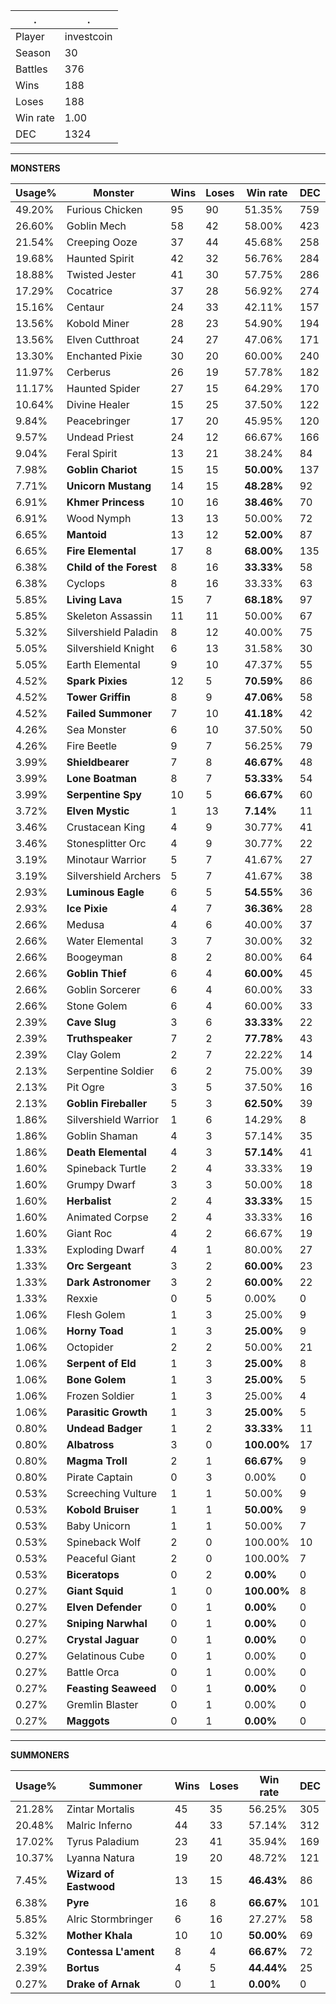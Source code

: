 .|.
|-|-
Player|investcoin
Season|30
Battles|376
Wins|188
Loses|188
Win rate|1.00
DEC|1324

---
**MONSTERS**

Usage%|Monster|Wins|Loses|Win rate|DEC|
-|-|-|-|-|-|
49.20%|Furious Chicken|95|90|51.35%|759|
26.60%|Goblin Mech|58|42|58.00%|423|
21.54%|Creeping Ooze|37|44|45.68%|258|
19.68%|Haunted Spirit|42|32|56.76%|284|
18.88%|Twisted Jester|41|30|57.75%|286|
17.29%|Cocatrice|37|28|56.92%|274|
15.16%|Centaur|24|33|42.11%|157|
13.56%|Kobold Miner|28|23|54.90%|194|
13.56%|Elven Cutthroat|24|27|47.06%|171|
13.30%|Enchanted Pixie|30|20|60.00%|240|
11.97%|Cerberus|26|19|57.78%|182|
11.17%|Haunted Spider|27|15|64.29%|170|
10.64%|Divine Healer|15|25|37.50%|122|
9.84%|Peacebringer|17|20|45.95%|120|
9.57%|Undead Priest|24|12|66.67%|166|
9.04%|Feral Spirit|13|21|38.24%|84|
7.98%|**Goblin Chariot**|15|15|**50.00%**|137|
7.71%|**Unicorn Mustang**|14|15|**48.28%**|92|
6.91%|**Khmer Princess**|10|16|**38.46%**|70|
6.91%|Wood Nymph|13|13|50.00%|72|
6.65%|**Mantoid**|13|12|**52.00%**|87|
6.65%|**Fire Elemental**|17|8|**68.00%**|135|
6.38%|**Child of the Forest**|8|16|**33.33%**|58|
6.38%|Cyclops|8|16|33.33%|63|
5.85%|**Living Lava**|15|7|**68.18%**|97|
5.85%|Skeleton Assassin|11|11|50.00%|67|
5.32%|Silvershield Paladin|8|12|40.00%|75|
5.05%|Silvershield Knight|6|13|31.58%|30|
5.05%|Earth Elemental|9|10|47.37%|55|
4.52%|**Spark Pixies**|12|5|**70.59%**|86|
4.52%|**Tower Griffin**|8|9|**47.06%**|58|
4.52%|**Failed Summoner**|7|10|**41.18%**|42|
4.26%|Sea Monster|6|10|37.50%|50|
4.26%|Fire Beetle|9|7|56.25%|79|
3.99%|**Shieldbearer**|7|8|**46.67%**|48|
3.99%|**Lone Boatman**|8|7|**53.33%**|54|
3.99%|**Serpentine Spy**|10|5|**66.67%**|60|
3.72%|**Elven Mystic**|1|13|**7.14%**|11|
3.46%|Crustacean King|4|9|30.77%|41|
3.46%|Stonesplitter Orc|4|9|30.77%|22|
3.19%|Minotaur Warrior|5|7|41.67%|27|
3.19%|Silvershield Archers|5|7|41.67%|38|
2.93%|**Luminous Eagle**|6|5|**54.55%**|36|
2.93%|**Ice Pixie**|4|7|**36.36%**|28|
2.66%|Medusa|4|6|40.00%|37|
2.66%|Water Elemental|3|7|30.00%|32|
2.66%|Boogeyman|8|2|80.00%|64|
2.66%|**Goblin Thief**|6|4|**60.00%**|45|
2.66%|Goblin Sorcerer|6|4|60.00%|33|
2.66%|Stone Golem|6|4|60.00%|33|
2.39%|**Cave Slug**|3|6|**33.33%**|22|
2.39%|**Truthspeaker**|7|2|**77.78%**|43|
2.39%|Clay Golem|2|7|22.22%|14|
2.13%|Serpentine Soldier|6|2|75.00%|39|
2.13%|Pit Ogre|3|5|37.50%|16|
2.13%|**Goblin Fireballer**|5|3|**62.50%**|39|
1.86%|Silvershield Warrior|1|6|14.29%|8|
1.86%|Goblin Shaman|4|3|57.14%|35|
1.86%|**Death Elemental**|4|3|**57.14%**|41|
1.60%|Spineback Turtle|2|4|33.33%|19|
1.60%|Grumpy Dwarf|3|3|50.00%|18|
1.60%|**Herbalist**|2|4|**33.33%**|15|
1.60%|Animated Corpse|2|4|33.33%|16|
1.60%|Giant Roc|4|2|66.67%|19|
1.33%|Exploding Dwarf|4|1|80.00%|27|
1.33%|**Orc Sergeant**|3|2|**60.00%**|23|
1.33%|**Dark Astronomer**|3|2|**60.00%**|22|
1.33%|Rexxie|0|5|0.00%|0|
1.06%|Flesh Golem|1|3|25.00%|9|
1.06%|**Horny Toad**|1|3|**25.00%**|9|
1.06%|Octopider|2|2|50.00%|21|
1.06%|**Serpent of Eld**|1|3|**25.00%**|8|
1.06%|**Bone Golem**|1|3|**25.00%**|5|
1.06%|Frozen Soldier|1|3|25.00%|4|
1.06%|**Parasitic Growth**|1|3|**25.00%**|5|
0.80%|**Undead Badger**|1|2|**33.33%**|11|
0.80%|**Albatross**|3|0|**100.00%**|17|
0.80%|**Magma Troll**|2|1|**66.67%**|9|
0.80%|Pirate Captain|0|3|0.00%|0|
0.53%|Screeching Vulture|1|1|50.00%|9|
0.53%|**Kobold Bruiser**|1|1|**50.00%**|9|
0.53%|Baby Unicorn|1|1|50.00%|7|
0.53%|Spineback Wolf|2|0|100.00%|10|
0.53%|Peaceful Giant|2|0|100.00%|7|
0.53%|**Biceratops**|0|2|**0.00%**|0|
0.27%|**Giant Squid**|1|0|**100.00%**|8|
0.27%|**Elven Defender**|0|1|**0.00%**|0|
0.27%|**Sniping Narwhal**|0|1|**0.00%**|0|
0.27%|**Crystal Jaguar**|0|1|**0.00%**|0|
0.27%|Gelatinous Cube|0|1|0.00%|0|
0.27%|Battle Orca|0|1|0.00%|0|
0.27%|**Feasting Seaweed**|0|1|**0.00%**|0|
0.27%|Gremlin Blaster|0|1|0.00%|0|
0.27%|**Maggots**|0|1|**0.00%**|0|

---
**SUMMONERS**

Usage%|Summoner|Wins|Loses|Win rate|DEC|
-|-|-|-|-|-|
21.28%|Zintar Mortalis|45|35|56.25%|305|
20.48%|Malric Inferno|44|33|57.14%|312|
17.02%|Tyrus Paladium|23|41|35.94%|169|
10.37%|Lyanna Natura|19|20|48.72%|121|
7.45%|**Wizard of Eastwood**|13|15|**46.43%**|86|
6.38%|**Pyre**|16|8|**66.67%**|101|
5.85%|Alric Stormbringer|6|16|27.27%|58|
5.32%|**Mother Khala**|10|10|**50.00%**|69|
3.19%|**Contessa L'ament**|8|4|**66.67%**|72|
2.39%|**Bortus**|4|5|**44.44%**|25|
0.27%|**Drake of Arnak**|0|1|**0.00%**|0|
